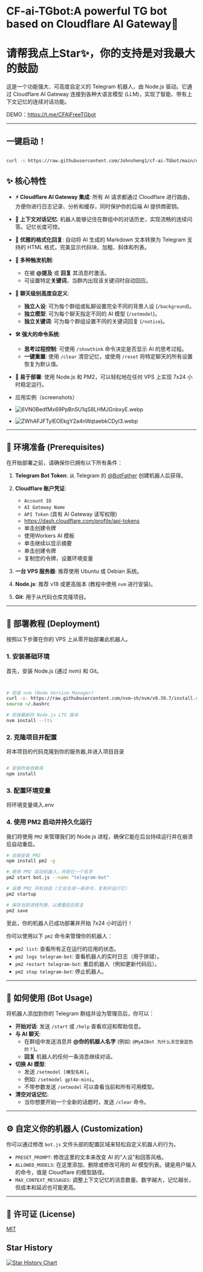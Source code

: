 # CF-ai-TGbot:A powerful TG bot based on Cloudflare AI Gateway🚀
# 请帮我点上Star✨，你的支持是对我最大的鼓励
这是一个功能强大、可高度自定义的 Telegram 机器人，由 Node.js 驱动。它通过 Cloudflare AI Gateway 连接到各种大语言模型 (LLM)，实现了智能、带有上下文记忆的连续对话功能。

DEMO：https://t.me/CFAIFreeTGbot

---
## 一键启动！
```bash

curl -s https://raw.githubusercontent.com/Johnsheng1/cf-ai-TGbot/main/deploy.sh | bash

```

## ✨ 核心特性

*   **⚡️ Cloudflare AI Gateway 集成**: 所有 AI 请求都通过 Cloudflare 进行路由，方便你进行日志记录、分析和缓存，同时保护你的后端 AI 提供商密钥。
*   **🧠 上下文对话记忆**: 机器人能够记住在群组中的对话历史，实现流畅的连续问答。记忆长度可控。
*   **🎨 优雅的格式化回复**: 自动将 AI 生成的 Markdown 文本转换为 Telegram 支持的 HTML 格式，完美显示代码块、加粗、斜体和列表。
*   **🎯 多种触发机制**:
    *   在被 **@提及** 或 **回复** 其消息时激活。
    *   可设置特定**关键词**，当群内出现该关键词时自动回应。
*   **💬 聊天级别高度自定义**:
    *   **独立人设**: 可为每个群组或私聊设置完全不同的背景人设 (`/background`)。
    *   **独立模型**: 可为每个聊天指定不同的 AI 模型 (`/setmodel`)。
    *   **独立关键词**: 可为每个群组设置不同的关键词回复 (`/notice`)。
*   **🛠️ 强大的命令系统**:
    *   **思考过程控制**: 可使用 `/showthink` 命令决定是否显示 AI 的思考过程。
    *   **一键重置**: 使用 `/clear` 清空记忆，或使用 `/reset` 将特定聊天的所有设置恢复为默认值。
*   **🚀 易于部署**: 使用 Node.js 和 PM2，可以轻松地在任何 VPS 上实现 7x24 小时稳定运行。

*   应用实例（screenshots）
*   ![6VN0BedfMx69PpBn5U1qS8LHMJGnbxyE.webp](https://cdn.nodeimage.com/i/6VN0BedfMx69PpBn5U1qS8LHMJGnbxyE.webp)
*   ![ZWhAFJFTylEOEkgY2a4nWqtaebkCDyl3.webp](https://cdn.nodeimage.com/i/ZWhAFJFTylEOEkgY2a4nWqtaebkCDyl3.webp)

---

## 🔧 环境准备 (Prerequisites)

在开始部署之前，请确保你已拥有以下所有条件：

1.  **Telegram Bot Token**: 从 Telegram 的 [@BotFather](https://t.me/BotFather) 创建机器人后获得。
2.  **Cloudflare 账户凭证**:
    *   `Account ID`
    *   `AI Gateway Name`
    *   `API Token` (具有 AI Gateway 读写权限)
    *   https://dash.cloudflare.com/profile/api-tokens
    *   单击创建令牌
    *   使用Workers AI 模板
    *   单击继续以显示摘要
    *   单击创建令牌
    *   复制您的令牌，设置环境变量

3.  **一台 VPS 服务器**: 推荐使用 Ubuntu 或 Debian 系统。
4.  **Node.js**: 推荐 v18 或更高版本 (教程中使用 `nvm` 进行安装)。
5.  **Git**: 用于从代码仓库克隆项目。

---

## 🚀 部署教程 (Deployment)

按照以下步骤在你的 VPS 上从零开始部署此机器人。

### 1. 安装基础环境

首先，安装 Node.js (通过 nvm) 和 Git。

```bash


# 安装 nvm (Node Version Manager)
curl -o- https://raw.githubusercontent.com/nvm-sh/nvm/v0.39.7/install.sh | bash
source ~/.bashrc

# 安装最新的 Node.js LTS 版本
nvm install --lts


```

### 2. 克隆项目并配置

将本项目的代码克隆到你的服务器,并进入项目目录

```bash

# 安装所有依赖库
npm install
```

### 3. 配置环境变量

将环境变量填入.env

### 4. 使用 PM2 启动并持久化运行

我们将使用 `PM2` 来管理我们的 Node.js 进程，确保它能在后台持续运行并在崩溃后自动重启。

```bash
# 全局安装 PM2
npm install pm2 -g

# 使用 PM2 启动机器人，并给它一个名字
pm2 start bot.js --name "telegram-bot"

# 设置 PM2 开机自启 (它会生成一条命令，复制并运行它)
pm2 startup

# 保存当前进程列表，以便重启后恢复
pm2 save
```

至此，你的机器人已成功部署并开始 7x24 小时运行！

你可以使用以下 `pm2` 命令来管理你的机器人：
*   `pm2 list`: 查看所有正在运行的应用的状态。
*   `pm2 logs telegram-bot`: 查看机器人的实时日志（用于排错）。
*   `pm2 restart telegram-bot`: 重启机器人（例如更新代码后）。
*   `pm2 stop telegram-bot`: 停止机器人。

---

## 💬 如何使用 (Bot Usage)

将机器人添加到你的 Telegram 群组并设为管理员后，你可以：

*   **开始对话**: 发送 `/start` 或 `/help` 查看欢迎和帮助信息。
*   **与 AI 聊天**:
    *   在群组中发送消息并 **@你的机器人名字** (例如: `@MyAIBot 为什么天空是蓝色的？`)。
    *   **回复** 机器人的任何一条消息继续对话。
*   **切换 AI 模型**:
    *   发送 `/setmodel [模型名称]`。
    *   例如: `/setmodel gpt4o-mini`。
    *   不带参数发送 `/setmodel` 可以查看当前和所有可用模型。
*   **清空对话记忆**:
    *   当你想要开始一个全新的话题时，发送 `/clear` 命令。

---

## ⚙️ 自定义你的机器人 (Customization)

你可以通过修改 `bot.js` 文件头部的配置区域来轻松自定义机器人的行为。

*   `PRESET_PROMPT`: 修改这里的文本来改变 AI 的“人设”和回答风格。
*   `ALLOWED_MODELS`: 在这里添加、删除或修改可用的 AI 模型列表。键是用户输入的命令，值是 Cloudflare 的模型路径。
*   `MAX_CONTEXT_MESSAGES`: 调整上下文记忆的消息数量。数字越大，记忆越长，但成本和延迟也可能更高。

---


## 📜 许可证 (License)

[MIT](https://choosealicense.com/licenses/mit/)

## Star History

[![Star History Chart](https://api.star-history.com/svg?repos=Johnsheng1/cf-ai-TGbot&type=Date)](https://www.star-history.com/#Johnsheng1/cf-ai-TGbot&Date)
